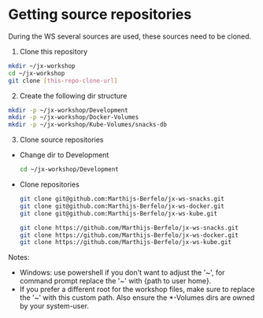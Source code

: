 # Getting source repositories
During the WS several sources are used, these sources need to be cloned.

1. Clone this repository
```bash
mkdir ~/jx-workshop
cd ~/jx-workshop
git clone [this-repo-clone-url]
```

2. Create the following dir structure
  ```bash
  mkdir -p ~/jx-workshop/Development
  mkdir -p ~/jx-workshop/Docker-Volumes
  mkdir -p ~/jx-workshop/Kube-Volumes/snacks-db
  ```

3. Clone source repositories
  - Change dir to Development
    ```bash
    cd ~/jx-workshop/Development
    ```
  - Clone repositories
    ```bash
    git clone git@github.com:Marthijs-Berfelo/jx-ws-snacks.git
    git clone git@github.com:Marthijs-Berfelo/jx-ws-docker.git
    git clone git@github.com:Marthijs-Berfelo/jx-ws-kube.git
    
    git clone https://github.com/Marthijs-Berfelo/jx-ws-snacks.git
    git clone https://github.com/Marthijs-Berfelo/jx-ws-docker.git
    git clone https://github.com/Marthijs-Berfelo/jx-ws-kube.git
    ```

Notes:
  - Windows: use powershell if you don't want to adjust the '\~', for command prompt replace the '\~' with {path to user home}.
  - If you prefer a different root for the workshop files, make sure to replace the '\~' with this custom path. Also ensure the *-Volumes dirs are owned by your system-user.
